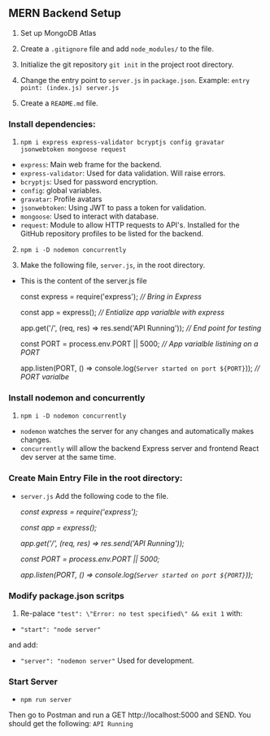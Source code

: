 ## MERN Backend Setup

1. Set up MongoDB Atlas

2. Create a `.gitignore` file and add `node_modules/` to the file.

3. Initialize the git repository `git init` in the project root directory.

4. Change the entry point to `server.js` in `package.json`. Example: `entry point: (index.js) server.js`

5. Create a `README.md` file.

### Install dependencies: 

1. `npm i express express-validator bcryptjs config gravatar jsonwebtoken mongoose request`
- `express`: Main web frame for the backend.
- `express-validator`: Used for data validation. Will raise errors.
- `bcryptjs`: Used for password encryption.
- `config`: global variables.
- `gravatar`: Profile avatars 
- `jsonwebtoken`: Using JWT to pass a token for validation.
- `mongoose`: Used to interact with database. 
- `request`: Module to allow HTTP requests to API's. Installed for the GitHub repository profiles to be listed for the backend.

2. `npm i -D nodemon concurrently`

3. Make the following file, `server.js`, in the root directory.

- This is the content of the server.js file

    const express = require('express'); _// Bring in Express_

    const app = express(); _// Entialize app varialble with express_

    app.get('/', (req, res) => res.send('API Running')); _// End point for testing_

    const PORT = process.env.PORT || 5000; _// App varialble listining on a PORT_

    app.listen(PORT, () => console.log(`Server started on port ${PORT}`)); _// PORT varialbe_

### Install nodemon and concurrently
1. `npm i -D nodemon concurrently`
- `nodemon` watches the server for any changes and automatically makes changes.
- `concurrently` will allow the backend Express server and frontend React dev server at the same time.

### Create Main Entry File in the root directory:
- `server.js` Add the following code to the file.

    _const express = require('express');_

    _const app = express();_

    _app.get('/', (req, res) => res.send('API Running'));_

    _const PORT = process.env.PORT || 5000;_

    _app.listen(PORT, () => console.log(`Server started on port ${PORT}`));_

### Modify package.json scritps
1. Re-palace `"test": \"Error: no test specified\" && exit 1` with:
- `"start": "node server"`


and add:
- `"server": "nodemon server"` Used for development.

### Start Server
- `npm run server`

Then go to Postman and run a GET http://localhost:5000 and SEND.
You should get the following: `API Running`
